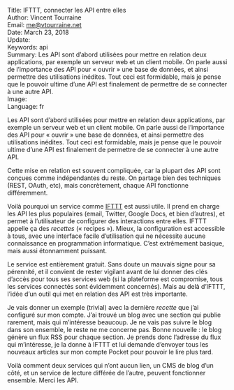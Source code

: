 Title:     IFTTT, connecter les API entre elles  
Author:    Vincent Tourraine  
Email:     me@vtourraine.net  
Date:      March 23, 2018  
Update:    
Keywords:  api  
Summary:   Les API sont d’abord utilisées pour mettre en relation deux applications, par exemple un serveur web et un client mobile. On parle aussi de l’importance des API pour « ouvrir » une base de données, et ainsi permettre des utilisations inédites. Tout ceci est formidable, mais je pense que le pouvoir ultime d’une API est finalement de permettre de se connecter à une autre API.  
Image:     
Language:  fr  


Les API sont d’abord utilisées pour mettre en relation deux applications, par exemple un serveur web et un client mobile. On parle aussi de l’importance des API pour « ouvrir » une base de données, et ainsi permettre des utilisations inédites. Tout ceci est formidable, mais je pense que le pouvoir ultime d’une API est finalement de permettre de se connecter à une autre API.

Cette mise en relation est souvent compliquée, car la plupart des API sont conçues comme indépendantes du reste. On partage bien des techniques (REST, OAuth, etc), mais concrètement, chaque API fonctionne différemment.

Voilà pourquoi un service comme [IFTTT](https://ifttt.com) est aussi utile. Il prend en charge les API les plus populaires (email, Twitter, Google Docs, et bien d’autres), et permet à l’utilisateur de configurer des interactions entre elles. IFTTT appelle ça des *recettes* (« recipes »). Mieux, la configuration est accessible à tous, avec une interface facile d’utilisation qui ne nécessite aucune connaissance en programmation informatique. C’est extrêmement basique, mais aussi étonnamment puissant.

Le service est entièrement gratuit. Sans doute un mauvais signe pour sa pérennité, et il convient de rester vigilant avant de lui donner des clés d’accès pour tous ses services web (si la plateforme est compromise, tous les services connectés sont évidemment concernés). Mais au delà d’IFTTT, l’idée d’un outil qui met en relation des API est très importante.

Je vais donner un exemple (trivial) avec la dernière *recette* que j’ai configuré sur mon compte. J’ai trouvé un blog avec une section qui publie rarement, mais qui m’intéresse beaucoup. Je ne vais pas suivre le blog dans son ensemble, le reste ne me concerne pas. Bonne nouvelle : le blog génère un flux RSS pour chaque section. Je prends donc l’adresse du flux qui m’intéresse, je la donne à IFTTT et lui demande d’envoyer tous les nouveaux articles sur mon compte Pocket pour pouvoir le lire plus tard.

Voilà comment deux services qui n’ont aucun lien, un CMS de blog d’un côté, et un service de lecture différée de l’autre, peuvent fonctionner ensemble. Merci les API.
